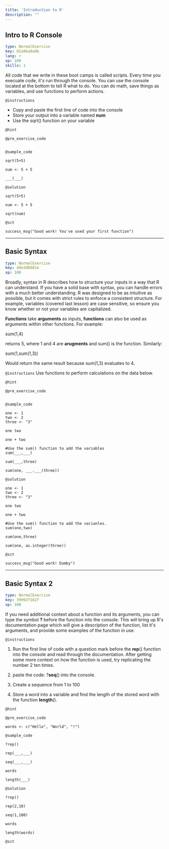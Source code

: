 ```yaml
---
title: 'Introduction to R'
description: ""
---
```


## Intro to R Console

```yaml
type: NormalExercise
key: 82a96a0a9b
lang: r
xp: 100
skills: 1
```

All code that we write in these boot camps is called scripts. Every time you execuate code, it's run through the console. You can use the console located at the bottom to tell R what to do. You can do math, save things as variables, and use functions to perform actions.

`@instructions`
- Copy and paste the first line of code into the console
- Store your output into a variable named **num**
- Use the sqrt() function on your variable

`@hint`


`@pre_exercise_code`
```{r}

```

`@sample_code`
```{r}
sqrt(5+5)

num <- 5 + 5

___(___)
```

`@solution`
```{r}
sqrt(5+5)

num <- 5 + 5

sqrt(num)
```

`@sct`
```{r}
success_msg("Good work! You've used your first function")
```

---

## Basic Syntax

```yaml
type: NormalExercise
key: dde3d6001e
xp: 100
```

Broadly, syntax in R describes how to structure your inputs in a way that R can understand. If you have a solid base with syntax, you can handle errors with a much better understanding. R was designed to be as intuitive as possible, but it comes with strict rules to enforce a consistent structure. For example, variables (covered last lesson) are case sensitive, so ensure you know whether or not your variables are capitalized.

**Functions** take **arguments** as inputs, **functions** can also be used as arguments within other functions. For example:

sum(1,4)

returns 5, where 1 and 4 are **arugments** and sum() is the function. Similarly:

sum(1,sum(1,3)) 

Would return the same result because sum(1,3) evaluates to 4.

`@instructions`
Use functions to perform calculations on the data below.

`@hint`


`@pre_exercise_code`
```{r}

```

`@sample_code`
```{r}
one <- 1
two <- 2
three <- "3"

one two

one + two

#Use the sum() function to add the variables
sum(___,___)

sum(___,three)

sum(one, ___.___(three))
```

`@solution`
```{r}
one <- 1
two <- 2
three <- "3"

one two

one + two

#Use the sum() function to add the varianles.
sum(one,two)

sum(one,three)

sum(one, as.integer(three))
```

`@sct`
```{r}
success_msg("Good work! Dumby")
```

---

## Basic Syntax 2

```yaml
type: NormalExercise
key: 39992f162f
xp: 100
```

If you need additional context about a function and its arguments, you can type the symbol **?** before the function into the console. This will bring up R's documentation page which will give a description of the function, list it's arguments, and provide some examples of the function in use.

`@instructions`
1. Run the first line of code with a question mark before the **rep**() function into the console and read through the documentation. After getting some more context on how the function is used, try replicating the number 2 ten times. 

2. paste the code: ?**seq**() into the console.

3. Create a sequence from 1 to 100

4. Store a word into a variable and find the length of the stored word with the function **length**().

`@hint`


`@pre_exercise_code`

```{r}
words <- c("Hello", "World", "!") 
```


`@sample_code`

```{r}
?rep()

rep(___,___)

seq(___,___)

words

length(___)
```


`@solution`

```{r}
?rep()

rep(2,10)

seq(1,100)

words

length(words)
```


`@sct`

```{r}

```
